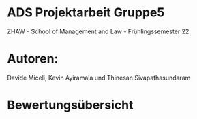 # ADS Projektarbeit Gruppe5
ZHAW - School of Management and Law - Frühlingssemester 22 


# Autoren:
Davide Miceli, Kevin Ayiramala und Thinesan Sivapathasundaram

















# Bewertungsübersicht
